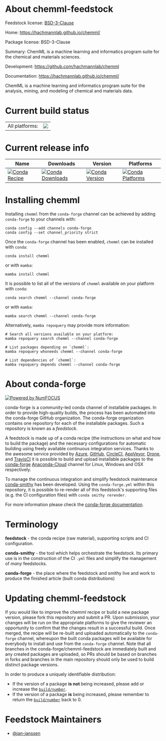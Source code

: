About chemml-feedstock
======================

Feedstock license: [BSD-3-Clause](https://github.com/conda-forge/chemml-feedstock/blob/main/LICENSE.txt)

Home: https://hachmannlab.github.io/chemml/

Package license: BSD-3-Clause

Summary: ChemML is a machine learning and informatics program suite for the chemical and materials sciences.

Development: https://github.com/hachmannlab/chemml

Documentation: https://hachmannlab.github.io/chemml/

ChemML is a machine learning and informatics program suite for the
analysis, mining, and modeling of chemical and materials data.


Current build status
====================


<table><tr><td>All platforms:</td>
    <td>
      <a href="https://dev.azure.com/conda-forge/feedstock-builds/_build/latest?definitionId=13909&branchName=main">
        <img src="https://dev.azure.com/conda-forge/feedstock-builds/_apis/build/status/chemml-feedstock?branchName=main">
      </a>
    </td>
  </tr>
</table>

Current release info
====================

| Name | Downloads | Version | Platforms |
| --- | --- | --- | --- |
| [![Conda Recipe](https://img.shields.io/badge/recipe-chemml-green.svg)](https://anaconda.org/conda-forge/chemml) | [![Conda Downloads](https://img.shields.io/conda/dn/conda-forge/chemml.svg)](https://anaconda.org/conda-forge/chemml) | [![Conda Version](https://img.shields.io/conda/vn/conda-forge/chemml.svg)](https://anaconda.org/conda-forge/chemml) | [![Conda Platforms](https://img.shields.io/conda/pn/conda-forge/chemml.svg)](https://anaconda.org/conda-forge/chemml) |

Installing chemml
=================

Installing `chemml` from the `conda-forge` channel can be achieved by adding `conda-forge` to your channels with:

```
conda config --add channels conda-forge
conda config --set channel_priority strict
```

Once the `conda-forge` channel has been enabled, `chemml` can be installed with `conda`:

```
conda install chemml
```

or with `mamba`:

```
mamba install chemml
```

It is possible to list all of the versions of `chemml` available on your platform with `conda`:

```
conda search chemml --channel conda-forge
```

or with `mamba`:

```
mamba search chemml --channel conda-forge
```

Alternatively, `mamba repoquery` may provide more information:

```
# Search all versions available on your platform:
mamba repoquery search chemml --channel conda-forge

# List packages depending on `chemml`:
mamba repoquery whoneeds chemml --channel conda-forge

# List dependencies of `chemml`:
mamba repoquery depends chemml --channel conda-forge
```


About conda-forge
=================

[![Powered by
NumFOCUS](https://img.shields.io/badge/powered%20by-NumFOCUS-orange.svg?style=flat&colorA=E1523D&colorB=007D8A)](https://numfocus.org)

conda-forge is a community-led conda channel of installable packages.
In order to provide high-quality builds, the process has been automated into the
conda-forge GitHub organization. The conda-forge organization contains one repository
for each of the installable packages. Such a repository is known as a *feedstock*.

A feedstock is made up of a conda recipe (the instructions on what and how to build
the package) and the necessary configurations for automatic building using freely
available continuous integration services. Thanks to the awesome service provided by
[Azure](https://azure.microsoft.com/en-us/services/devops/), [GitHub](https://github.com/),
[CircleCI](https://circleci.com/), [AppVeyor](https://www.appveyor.com/),
[Drone](https://cloud.drone.io/welcome), and [TravisCI](https://travis-ci.com/)
it is possible to build and upload installable packages to the
[conda-forge](https://anaconda.org/conda-forge) [Anaconda-Cloud](https://anaconda.org/)
channel for Linux, Windows and OSX respectively.

To manage the continuous integration and simplify feedstock maintenance
[conda-smithy](https://github.com/conda-forge/conda-smithy) has been developed.
Using the ``conda-forge.yml`` within this repository, it is possible to re-render all of
this feedstock's supporting files (e.g. the CI configuration files) with ``conda smithy rerender``.

For more information please check the [conda-forge documentation](https://conda-forge.org/docs/).

Terminology
===========

**feedstock** - the conda recipe (raw material), supporting scripts and CI configuration.

**conda-smithy** - the tool which helps orchestrate the feedstock.
                   Its primary use is in the construction of the CI ``.yml`` files
                   and simplify the management of *many* feedstocks.

**conda-forge** - the place where the feedstock and smithy live and work to
                  produce the finished article (built conda distributions)


Updating chemml-feedstock
=========================

If you would like to improve the chemml recipe or build a new
package version, please fork this repository and submit a PR. Upon submission,
your changes will be run on the appropriate platforms to give the reviewer an
opportunity to confirm that the changes result in a successful build. Once
merged, the recipe will be re-built and uploaded automatically to the
`conda-forge` channel, whereupon the built conda packages will be available for
everybody to install and use from the `conda-forge` channel.
Note that all branches in the conda-forge/chemml-feedstock are
immediately built and any created packages are uploaded, so PRs should be based
on branches in forks and branches in the main repository should only be used to
build distinct package versions.

In order to produce a uniquely identifiable distribution:
 * If the version of a package **is not** being increased, please add or increase
   the [``build/number``](https://docs.conda.io/projects/conda-build/en/latest/resources/define-metadata.html#build-number-and-string).
 * If the version of a package **is** being increased, please remember to return
   the [``build/number``](https://docs.conda.io/projects/conda-build/en/latest/resources/define-metadata.html#build-number-and-string)
   back to 0.

Feedstock Maintainers
=====================

* [@jan-janssen](https://github.com/jan-janssen/)

